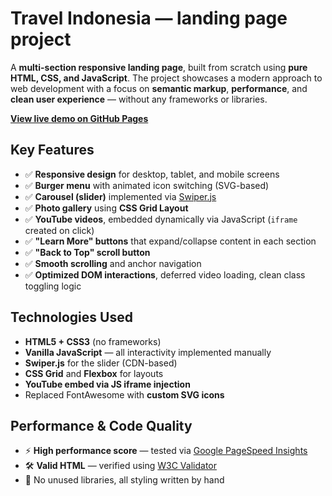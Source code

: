 # Travel Indonesia — landing page project

A **multi-section responsive landing page**, built from scratch using **pure HTML, CSS, and JavaScript**. The project showcases a modern approach to web development with a focus on **semantic markup**, **performance**, and **clean user experience** — without any frameworks or libraries.

**[View live demo on GitHub Pages](https://callmehelga.github.io/indonesia-landing/)**

##  Key Features

- ✅ **Responsive design** for desktop, tablet, and mobile screens
- ✅ **Burger menu** with animated icon switching (SVG-based)
- ✅ **Carousel (slider)** implemented via [Swiper.js](https://swiperjs.com/)
- ✅ **Photo gallery** using **CSS Grid Layout**
- ✅ **YouTube videos**, embedded dynamically via JavaScript (`iframe` created on click)
- ✅ **"Learn More" buttons** that expand/collapse content in each section
- ✅ **"Back to Top" scroll button**
- ✅ **Smooth scrolling** and anchor navigation
- ✅ **Optimized DOM interactions**, deferred video loading, clean class toggling logic

## Technologies Used

- **HTML5 + CSS3** (no frameworks)
- **Vanilla JavaScript** — all interactivity implemented manually
- **Swiper.js** for the slider (CDN-based)
- **CSS Grid** and **Flexbox** for layouts
- **YouTube embed via JS iframe injection**
- Replaced FontAwesome with **custom SVG icons**

## Performance & Code Quality

- ⚡ **High performance score** — tested via [Google PageSpeed Insights](https://pagespeed.web.dev/)
- 🛠️ **Valid HTML** — verified using [W3C Validator](https://validator.w3.org/)
- 🧹 No unused libraries, all styling written by hand
